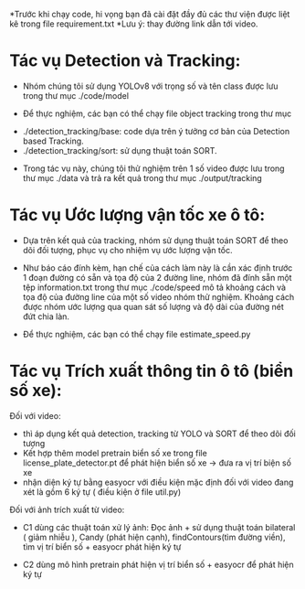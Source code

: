 *Trước khi chạy code, hi vọng bạn đã cài đặt đầy đủ các thư viện được liệt kê trong file requirement.txt
*Lưu ý: thay đường link dẫn tới video.

# Tác vụ Detection và Tracking:
- Nhóm chúng tôi sử dụng YOLOv8 với trọng số và tên class được lưu trong thư mục ./code/model

- Để thực nghiệm, các bạn có thể chạy file object tracking trong thư mục
+ ./detection_tracking/base: code dựa trên ý tưởng cơ bản của Detection based Tracking.
+ ./detection_tracking/sort: sử dụng thuật toán SORT.

- Trong tác vụ này, chúng tôi thử nghiệm trên 1 số video được lưu trong thư mục ./data và trả ra kết quả trong thư mục ./output/tracking

# Tác vụ Ước lượng vận tốc xe ô tô:
- Dựa trên kết quả của tracking, nhóm sử dụng thuật toán SORT để theo dõi đối tượng, phục vụ cho nhiệm vụ ước lượng vận tốc.

- Như báo cáo đính kèm, hạn chế của cách làm này là cần xác định trước 1 đoạn đường có sẵn và tọa độ của 2 đường line, nhóm đã đính sẵn một tệp information.txt trong thư mục ./code/speed mô tả khoảng cách và tọa độ của đường line của một số video nhóm thử nghiệm. Khoảng cách được nhóm ước lượng qua quan sát số lượng và độ dài của đường nét đứt chia làn.

- Để thực nghiệm, các bạn có thể chạy file estimate_speed.py

# Tác vụ Trích xuất thông tin ô tô (biển số xe):
Đối với video: 
- thì áp dụng kết quả detection, tracking từ YOLO và SORT để theo dõi đối tượng 
- Kết hợp thêm model pretrain biển số xe trong file license_plate_detector.pt để phát hiện biển số xe -> đưa ra vị trí biện số xe
- nhận diện ký tự bằng easyocr với điều kiện mặc định đối với video đang xét là gồm 6 ký tự ( điều kiện ở file util.py)

Đối với ảnh trích xuất từ video:
- C1 dùng các thuật toán xử lý ảnh:
Đọc ảnh  + sử dụng thuật toán bilateral ( giảm nhiễu ), Candy (phát hiện cạnh), findContours(tìm đường viền), tìm vị trí biển số + easyocr phát hiện ký tự

- C2 dùng mô hình pretrain phát hiện vị trí biển số + easyocr để phát hiện ký tự